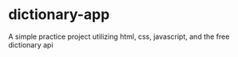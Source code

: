 # dictionary-app
A simple practice project utilizing html, css, javascript, and the free dictionary api
